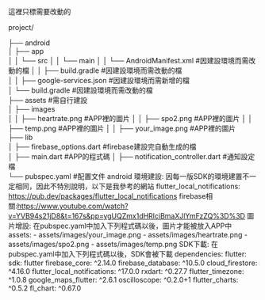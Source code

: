 這裡只標需要改動的

project/

├── android                     
│   ├── app              
│   │   └── src
│   │       └── main
│   │           └── AndroidManifest.xml    #因建設環境而需改動的檔
│   │       ├── build.gradle    #因建設環境而需改動的檔             
│   │       ├── google-services.json    #因建設環境而需新增的檔                   
│   └── build.gradle    #因建設環境而需改動的檔             
├── assets    #需自行建設                                           
│   ├── images                   
│   │   ├── heartrate.png    #APP裡的圖片
│   │   ├── spo2.png    #APP裡的圖片
│   │   ├── temp.png    #APP裡的圖片
│   │   ├── your_image.png    #APP裡的圖片              
├── lib                        
│   ├── firebase_options.dart    #firebase建設完自動生成的檔               
│   ├── main.dart    #APP的程式碼
│   ├── notification_controller.dart    #通知設定檔      
└── pubspec.yaml    #配置文件
android 環境建設:
    因每一版SDK的環境建置不一定相同，因此不特別說明，以下是我參考的網站
    flutter_local_notifications: https://pub.dev/packages/flutter_local_notifications
    firebase相關:https://www.youtube.com/watch?v=YVB94s21jD8&t=167s&pp=ygUQZmx1dHRlciBmaXJlYmFzZQ%3D%3D
圖片增設:
    在pubspec.yaml中加入下列程式碼以後，圖片才能被放入APP中  
    assets:
    - assets/images/your_image.png
    - assets/images/heartrate.png
    - assets/images/spo2.png
    - assets/images/temp.png
SDK下載:
  在pubspec.yaml中加入下列程式碼以後，SDK會被下載
    dependencies:
  flutter:
    sdk: flutter
  firebase_core: ^2.14.0
  firebase_database: ^10.5.0
  cloud_firestore: ^4.16.0
  flutter_local_notifications: ^17.0.0
  rxdart: ^0.27.7
  flutter_timezone: ^1.0.8
  google_maps_flutter: ^2.6.1
  oscilloscope: ^0.2.0+1
  flutter_charts: ^0.5.2
  fl_chart: ^0.67.0
